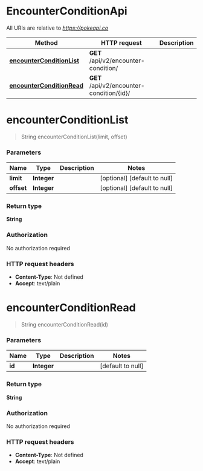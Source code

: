 # EncounterConditionApi

All URIs are relative to *https://pokeapi.co*

Method | HTTP request | Description
------------- | ------------- | -------------
[**encounterConditionList**](EncounterConditionApi.md#encounterConditionList) | **GET** /api/v2/encounter-condition/ | 
[**encounterConditionRead**](EncounterConditionApi.md#encounterConditionRead) | **GET** /api/v2/encounter-condition/{id}/ | 


<a name="encounterConditionList"></a>
# **encounterConditionList**
> String encounterConditionList(limit, offset)



### Parameters

Name | Type | Description  | Notes
------------- | ------------- | ------------- | -------------
 **limit** | **Integer**|  | [optional] [default to null]
 **offset** | **Integer**|  | [optional] [default to null]

### Return type

**String**

### Authorization

No authorization required

### HTTP request headers

- **Content-Type**: Not defined
- **Accept**: text/plain

<a name="encounterConditionRead"></a>
# **encounterConditionRead**
> String encounterConditionRead(id)



### Parameters

Name | Type | Description  | Notes
------------- | ------------- | ------------- | -------------
 **id** | **Integer**|  | [default to null]

### Return type

**String**

### Authorization

No authorization required

### HTTP request headers

- **Content-Type**: Not defined
- **Accept**: text/plain

